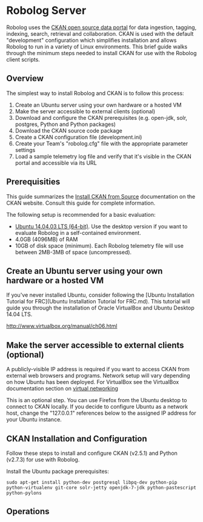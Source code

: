 # Robolog Server

Robolog uses the [CKAN open source data portal](http://ckan.org/) for data ingestion, tagging, indexing, search, retrieval and collaboration. CKAN is used with the default "development" configuration which simplifies installation and allows Robolog to run in a variety of Linux environments. This brief guide walks through the minimum steps needed to install CKAN for use with the Robolog client scripts.

## Overview

The simplest way to install Robolog and CKAN is to follow this process:

1. Create an Ubuntu server using your own hardware or a hosted VM
2. Make the server accessible to external clients (optional)
3. Download and configure the CKAN prerequisites (e.g. open-jdk, solr, postgres, Python and Python packages)
4. Download the CKAN source code package
5. Create a CKAN configuration file (development.ini)
6. Create your Team's "robolog.cfg" file with the appropriate parameter settings
7. Load a sample telemetry log file and verify that it's visible in the CKAN portal and accessible via its URL

## Prerequisities

This guide summarizes the [Install CKAN from Source](http://docs.ckan.org/en/latest/maintaining/installing/install-from-source.html) documentation on the CKAN website. Consult this guide for complete information.

The following setup is recommended for a basic evaluation:

* [Ubuntu 14.04.03 LTS (64-bit)](https://wiki.ubuntu.com/TrustyTahr/ReleaseNotes?_ga=1.253912650.374798248.1451753044).  Use the desktop version if you want to evaluate Robolog in a self-contained environment.
* 4.0GB (4096MB) of RAM
* 10GB of disk space (minimum).  Each Robolog telemetry file will use between 2MB-3MB of space (uncompressed).

## Create an Ubuntu server using your own hardware or a hosted VM

If you've never installed Ubuntu, consider following the [Ubuntu Installation Tutorial for FRC](Ubuntu Installation Tutorial for FRC.md). This tutorial will guide you through the installation of Oracle VirtualBox and Ubuntu Desktop 14.04 LTS.

http://www.virtualbox.org/manual/ch06.html

## Make the server accessible to external clients (optional)

A publicly-visible IP address is required if you want to access CKAN from external web browsers and programs. Network setup will vary depending on how Ubuntu has been deployed.  For VirtualBox see the VirtualBox documentation section on [virtual networking](http://www.virtualbox.org/manual/ch06.html)

This is an optional step.  You can use Firefox from the Ubuntu desktop to connect to CKAN locally.  If you decide to configure Ubuntu as a network host, change the "127.0.0.1" references below to the assigned IP address for your Ubuntu instance.

## CKAN Installation and Configuration

Follow these steps to install and configure CKAN (v2.5.1) and Python (v2.7.3) for use with Robolog.

Install the Ubuntu package prerequisites:

```
sudo apt-get install python-dev postgresql libpq-dev python-pip python-virtualenv git-core solr-jetty openjdk-7-jdk python-pastescript python-pylons
```

## Operations

